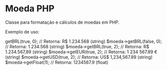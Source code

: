 # Moeda PHP

Classe para formatação e cálculos de moedas em PHP.

Exemplo de uso:

<?php

$moeda = new Moeda('R$ 1.234.567,89');

$moeda->getBRL(true, 0);      // Retorna: R$ 1.234.568 (string)
$moeda->getBRL(false, 0);     // Retorna: 1.234.568 (string)
$moeda->getBRL(true, 2);      // Retorna: R$ 1.234.567,89 (string)
$moeda->getEUR(true, 2);      // Retorna: 1 234 567.89 € (string)
$moeda->getUSD(true, 2);      // Retorna: US$ 1,234,567.89 (string)
$moeda->getFloat(1);          // Retorna: 1234567.9 (float)
